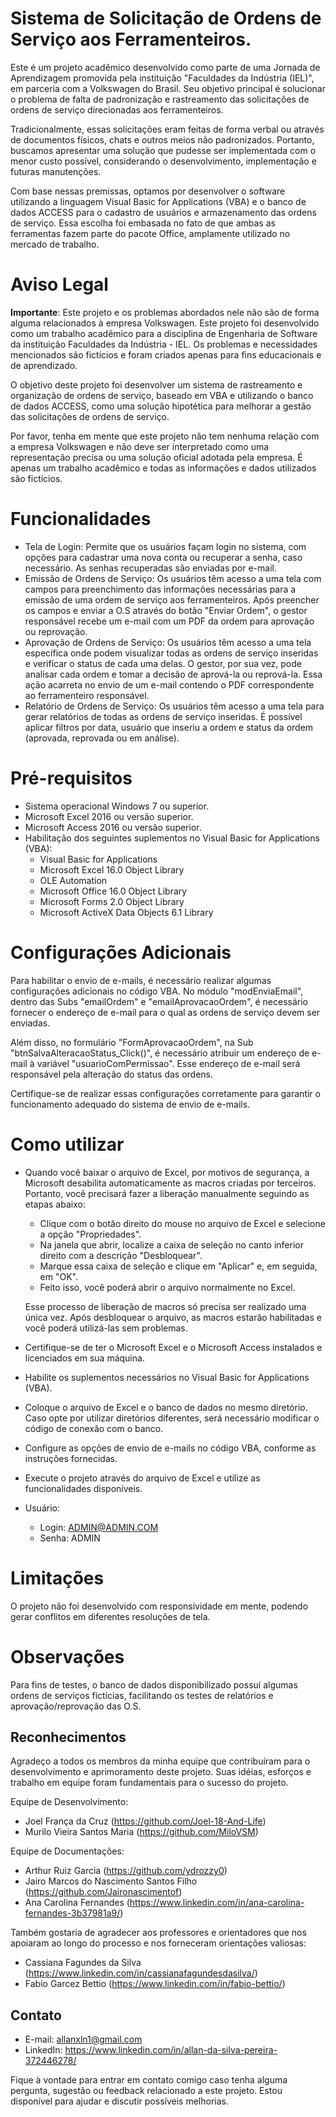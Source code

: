 # Sistema de Solicitação de Ordens de Serviço aos Ferramenteiros.
  Este é um projeto acadêmico desenvolvido como parte de uma Jornada de Aprendizagem promovida pela instituição "Faculdades da Indústria (IEL)", em parceria com a Volkswagen do Brasil. Seu objetivo principal é solucionar o problema de falta de padronização e rastreamento das solicitações de ordens de serviço direcionadas aos ferramenteiros.

  Tradicionalmente, essas solicitações eram feitas de forma verbal ou através de documentos físicos, chats e outros meios não padronizados. Portanto, buscamos apresentar uma solução que pudesse ser implementada com o menor custo possível, considerando o desenvolvimento, implementação e futuras manutenções.

  Com base nessas premissas, optamos por desenvolver o software utilizando a linguagem Visual Basic for Applications (VBA) e o banco de dados ACCESS para o cadastro de usuários e armazenamento das ordens de serviço. Essa escolha foi embasada no fato de que ambas as ferramentas fazem parte do pacote Office, amplamente utilizado no mercado de trabalho.

# Aviso Legal
**Importante**: Este projeto e os problemas abordados nele não são de forma alguma relacionados à empresa Volkswagen. Este projeto foi desenvolvido como um trabalho acadêmico para a disciplina de Engenharia de Software da instituição Faculdades da Indústria - IEL. Os problemas e necessidades mencionados são fictícios e foram criados apenas para fins educacionais e de aprendizado.

O objetivo deste projeto foi desenvolver um sistema de rastreamento e organização de ordens de serviço, baseado em VBA e utilizando o banco de dados ACCESS, como uma solução hipotética para melhorar a gestão das solicitações de ordens de serviço.

Por favor, tenha em mente que este projeto não tem nenhuma relação com a empresa Volkswagen e não deve ser interpretado como uma representação precisa ou uma solução oficial adotada pela empresa. É apenas um trabalho acadêmico e todas as informações e dados utilizados são fictícios.

# Funcionalidades
  * Tela de Login: Permite que os usuários façam login no sistema, com opções para cadastrar uma nova conta ou recuperar a senha, caso necessário. As senhas recuperadas são enviadas por e-mail.
  * Emissão de Ordens de Serviço: Os usuários têm acesso a uma tela com campos para preenchimento das informações necessárias para a emissão de uma ordem de serviço aos ferramenteiros. Após preencher os campos e enviar a O.S através do botão "Enviar Ordem", o gestor responsável recebe um e-mail com um PDF da ordem para aprovação ou reprovação.
  * Aprovação de Ordens de Serviço: Os usuários têm acesso a uma tela específica onde podem visualizar todas as ordens de serviço inseridas e verificar o status de cada uma delas. O gestor, por sua vez, pode analisar cada ordem e tomar a decisão de aprová-la ou reprová-la. Essa ação acarreta no envio de um e-mail contendo o PDF correspondente ao ferramenteiro responsável.
  * Relatório de Ordens de Serviço: Os usuários têm acesso a uma tela para gerar relatórios de todas as ordens de serviço inseridas. É possível aplicar filtros por data, usuário que inseriu a ordem e status da ordem (aprovada, reprovada ou em análise).

# Pré-requisitos
  * Sistema operacional Windows 7 ou superior.
  * Microsoft Excel 2016 ou versão superior.
  * Microsoft Access 2016 ou versão superior.
  * Habilitação dos seguintes suplementos no Visual Basic for Applications (VBA):
    * Visual Basic for Applications
    * Microsoft Excel 16.0 Object Library
    * OLE Automation
    * Microsoft Office 16.0 Object Library
    * Microsoft Forms 2.0 Object Library
    * Microsoft ActiveX Data Objects 6.1 Library

# Configurações Adicionais
  Para habilitar o envio de e-mails, é necessário realizar algumas configurações adicionais no código VBA. No módulo "modEnviaEmail", dentro das Subs "emailOrdem" e "emailAprovacaoOrdem", é necessário fornecer o endereço de e-mail para o qual as ordens de serviço devem ser enviadas.

  Além disso, no formulário "FormAprovacaoOrdem", na Sub "btnSalvaAlteracaoStatus_Click()", é necessário atribuir um endereço de e-mail à variável "usuarioComPermissao". Esse endereço de e-mail será responsável pela alteração do status das ordens.

  Certifique-se de realizar essas configurações corretamente para garantir o funcionamento adequado do sistema de envio de e-mails.

# Como utilizar
  * Quando você baixar o arquivo de Excel, por motivos de segurança, a Microsoft desabilita automaticamente as macros criadas por terceiros. Portanto, você precisará fazer a liberação manualmente seguindo as etapas abaixo:
    * Clique com o botão direito do mouse no arquivo de Excel e selecione a opção "Propriedades".
    * Na janela que abrir, localize a caixa de seleção no canto inferior direito com a descrição "Desbloquear".
    * Marque essa caixa de seleção e clique em "Aplicar" e, em seguida, em "OK".
    * Feito isso, você poderá abrir o arquivo normalmente no Excel.

    Esse processo de liberação de macros só precisa ser realizado uma única vez. Após desbloquear o arquivo, as macros estarão habilitadas e você poderá utilizá-las sem problemas.

  * Certifique-se de ter o Microsoft Excel e o Microsoft Access instalados e licenciados em sua máquina.
  * Habilite os suplementos necessários no Visual Basic for Applications (VBA).
  * Coloque o arquivo de Excel e o banco de dados no mesmo diretório. Caso opte por utilizar diretórios diferentes, será necessário modificar o código de conexão com o banco.
  * Configure as opções de envio de e-mails no código VBA, conforme as instruções fornecidas.
  * Execute o projeto através do arquivo de Excel e utilize as funcionalidades disponíveis.
  * Usuário:
    * Login: ADMIN@ADMIN.COM
    * Senha: ADMIN

# Limitações
  O projeto não foi desenvolvido com responsividade em mente, podendo gerar conflitos em diferentes resoluções de tela.

# Observações
  Para fins de testes, o banco de dados disponibilizado possuí algumas ordens de serviços fictícias, facilitando os testes de relatórios e aprovação/reprovação das O.S.
  
## Reconhecimentos

Agradeço a todos os membros da minha equipe que contribuíram para o desenvolvimento e aprimoramento deste projeto. Suas idéias, esforços e trabalho em equipe foram fundamentais para o sucesso do projeto.

Equipe de Desenvolvimento:
  - Joel França da Cruz (https://github.com/Joel-18-And-Life)
  - Murilo Vieira Santos Maria (https://github.com/MiloVSM)

Equipe de Documentações:
  - Arthur Ruiz Garcia (https://github.com/ydrozzy0)
  - Jairo Marcos do Nascimento Santos Filho (https://github.com/Jaironascimentof)
  - Ana Carolina Fernandes (https://www.linkedin.com/in/ana-carolina-fernandes-3b37981a9/)

Também gostaria de agradecer aos professores e orientadores que nos apoiaram ao longo do processo e nos forneceram orientações valiosas:
  - Cassiana Fagundes da Silva (https://www.linkedin.com/in/cassianafagundesdasilva/)
  - Fabio Garcez Bettio (https://www.linkedin.com/in/fabio-bettio/)

## Contato

  - E-mail: allanxln1@gmail.com
  - LinkedIn: https://www.linkedin.com/in/allan-da-silva-pereira-372446278/


Fique à vontade para entrar em contato comigo caso tenha alguma pergunta, sugestão ou feedback relacionado a este projeto. Estou disponível para ajudar e discutir possíveis melhorias.
